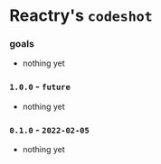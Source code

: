 
# Reactry's `codeshot`


### goals
* nothing yet


### `1.0.0` - `future`
* nothing yet


### `0.1.0` - `2022-02-05`
* nothing yet


